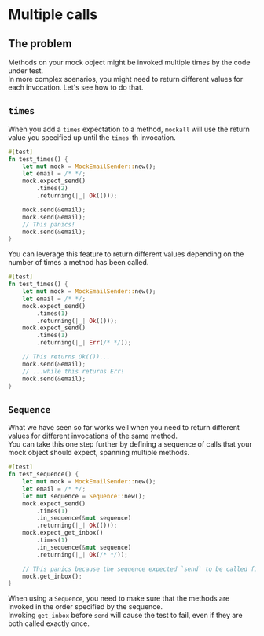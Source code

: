 # Multiple calls

## The problem

Methods on your mock object might be invoked multiple times by the code under test.\
In more complex scenarios, you might need to return different values for each invocation. Let's see how to do that.

## `times`

When you add a `times` expectation to a method, `mockall` will use the return value you specified
up until the `times`-th invocation.

```rust
#[test]
fn test_times() {
    let mut mock = MockEmailSender::new();
    let email = /* */;
    mock.expect_send()
        .times(2)
        .returning(|_| Ok(()));

    mock.send(&email);
    mock.send(&email);
    // This panics! 
    mock.send(&email);
}
```

You can leverage this feature to return different values depending on the number of times a method has been called.

```rust
#[test]
fn test_times() {
    let mut mock = MockEmailSender::new();
    let email = /* */;
    mock.expect_send()
        .times(1)
        .returning(|_| Ok(()));
    mock.expect_send()
        .times(1)
        .returning(|_| Err(/* */));

    // This returns Ok(())...
    mock.send(&email);
    // ...while this returns Err!
    mock.send(&email);
}
```

## `Sequence`

What we have seen so far works well when you need to return different values for different invocations of the same
method.\
You can take this one step further by defining a sequence of calls that your mock object should expect, spanning
multiple methods.

```rust
#[test]
fn test_sequence() {
    let mut mock = MockEmailSender::new();
    let email = /* */;
    let mut sequence = Sequence::new();
    mock.expect_send()
        .times(1)
        .in_sequence(&mut sequence)
        .returning(|_| Ok(()));
    mock.expect_get_inbox()
        .times(1)
        .in_sequence(&mut sequence)
        .returning(|_| Ok(/* */));

    // This panics because the sequence expected `send` to be called first!
    mock.get_inbox();
}
```

When using a `Sequence`, you need to make sure that the methods are invoked in the order specified by the sequence.\
Invoking `get_inbox` before `send` will cause the test to fail, even if they are both called exactly once.
